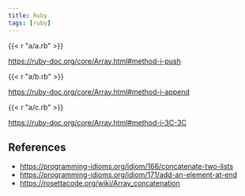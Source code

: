 ```yaml
---
title: Ruby
tags: [ruby]
---
```


{{< r "a/a.rb" >}}

<https://ruby-doc.org/core/Array.html#method-i-push>

{{< r "a/b.rb" >}}

<https://ruby-doc.org/core/Array.html#method-i-append>

{{< r "a/c.rb" >}}

<https://ruby-doc.org/core/Array.html#method-i-3C-3C>

## References

- <https://programming-idioms.org/idiom/166/concatenate-two-lists>
- <https://programming-idioms.org/idiom/171/add-an-element-at-end>
- <https://rosettacode.org/wiki/Array_concatenation>
